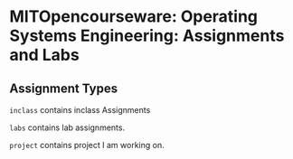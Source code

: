 # MITOpencourseware: Operating Systems Engineering: Assignments and Labs
## Assignment Types
`inclass` contains inclass Assignments

`labs` contains lab assignments.

`project` contains project I am working on.

